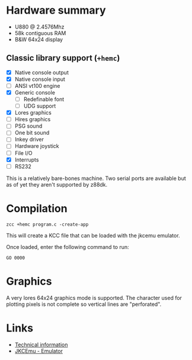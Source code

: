 # Hardware summary

* U880 @ 2.4576Mhz
* 58k contiguous RAM
* B&W 64x24 display

## Classic library support (`+hemc`)

* [x] Native console output
* [x] Native console input
* [ ] ANSI vt100 engine
* [x] Generic console
    * [ ] Redefinable font 
    * [ ] UDG support
* [x] Lores graphics
* [ ] Hires graphics
* [ ] PSG sound
* [ ] One bit sound
* [ ] Inkey driver
* [ ] Hardware joystick
* [ ] File I/O
* [x] Interrupts
* [ ] RS232

This is a relatively bare-bones machine. Two serial ports are available but as of yet they aren't supported by z88dk.

# Compilation

    zcc +hemc program.c -create-app

This will create a KCC file that can be loaded with the jkcemu emulator.

Once loaded, enter the following command to run:

    GO 0000

# Graphics

A very lores 64x24 graphics mode is supported. The character used for plotting pixels is not complete so vertical lines are "perforated".

# Links

* [Technical information](https://hc-ddr.hucki.net/wiki/doku.php/homecomputer/huebler#hueblerevert-mc)
* [JKCEmu - Emulator](http://www.jens-mueller.org/jkcemu/index.html)